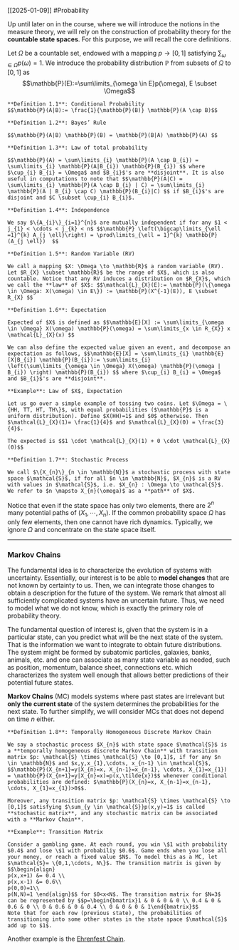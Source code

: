 [[2025-01-09]] #Probability 

Up until later on in the course, where we will introduce the notions in the measure theory, we will rely on the construction of probability theory for the **countable state spaces**. For this purpose, we will recall the core definitions.

Let $\Omega$ be a countable set, endowed with a mapping $p \to [0,1]$ satisfying $\sum_{\omega \in \Omega} p(\omega)=1$. We introduce the probability distribution $\mathbb{P}$ from subsets of $\Omega$ to $[0,1]$ as $$\mathbb{P}(E):=\sum\limits_{\omega \in E}p(\omega), E \subset \Omega$$
```ad-important
**Definition 1.1**: Conditional Probability
$$\mathbb{P}(A|B):= \frac{1}{\mathbb{P}(B)} \mathbb{P}(A \cap B)$$
```

```ad-important
**Definition 1.2**: Bayes’ Rule

$$\mathbb{P}(A|B) \mathbb{P}(B) = \mathbb{P}(B|A) \mathbb{P}(A) $$
```

```ad-important
**Definition 1.3**: Law of total probability

$$\mathbb{P}(A) = \sum\limits_{i} \mathbb{P}(A \cap B_{i}) = \sum\limits_{i} \mathbb{P}(A|B_{i}) \mathbb{P}(B_{i}) $$ where $\cup_{i} B_{i} = \Omega$ and $B_{i}$'s are **disjoint**. It is also useful in computations to note that $$\mathbb{P}(A|C) = \sum\limits_{i} \mathbb{P}(A \cap B_{i} | C) = \sum\limits_{i} \mathbb{P}(A | B_{i} \cap C) \mathbb{P}(B_{i}|C) $$ if $B_{i}$'s are disjoint and $C \subset \cup_{i} B_{i}$.
```

```ad-important
**Definition 1.4**: Independence

We say $\{A_{i}\}_{i=1}^{n}$ are mutually independent if for any $1 < j_{1} < \cdots < j_{k} < n$ $$\mathbb{P} \left(\bigcap\limits_{\ell =1}^{k} A_{j \ell}\right) = \prod\limits_{\ell = 1}^{k} \mathbb{P}(A_{j \ell})  $$
```

```ad-important
**Definition 1.5**: Random Variable (RV)

We call a mapping $X: \Omega \to \mathbb{R}$ a random variable (RV). Let $R_{X} \subset \mathbb{R}$ be the range of $X$, which is also countable. Notice that any RV induces a distribution on $R_{X}$, which we call the **law** of $X$: $$\mathcal{L}_{X}(E):= \mathbb{P}(\{\omega \in \Omega: X(\omega) \in E\}) := \mathbb{P}(X^{-1}(E)), E \subset R_{X} $$
```

```ad-important
**Definition 1.6**: Expectation

Expected of $X$ is defined as $$\mathbb{E}[X] := \sum\limits_{\omega \in \Omega} X(\omega) \mathbb{P}(\omega) = \sum\limits_{x \in R_{X}} x \mathcal{L}_{X}(x) $$

We can also define the expected value given an event, and decompose an expectation as follows, $$\mathbb{E}[X] = \sum\limits_{i} \mathbb{E}[X|B_{i}] \mathbb{P}(B_{i}):= \sum\limits_{i} \left(\sum\limits_{\omega \in \Omega} X(\omega) \mathbb{P}(\omega | B_{i}) \right) \mathbb{P}(B_{i}) $$ where $\cup_{i} B_{i} = \Omega$ and $B_{i}$'s are **disjoint**.
```

```ad-example
**Example**: Law of $X$, Expectation

Let us go over a simple example of tossing two coins. Let $\Omega = \{HH, TT, HT, TH\}$, with equal probabilities ($\mathbb{P}$ is a uniform distribution). Define $X(HH)=1$ and $0$ otherwise. Then $\mathcal{L}_{X}(1)= \frac{1}{4}$ and $\mathcal{L}_{X}(0) = \frac{3}{4}$. 

The expected is $$1 \cdot \mathcal{L}_{X}(1) + 0 \cdot \mathcal{L}_{X}(0)$$
```

```ad-important
**Definition 1.7**: Stochastic Process

We call $\{X_{n}\}_{n \in \mathbb{N}}$ a stochastic process with state space $\mathcal{S}$, if for all $n \in \mathbb{N}$, $X_{n}$ is a RV with values in $\mathcal{S}$, i.e. $X_{n} : \Omega \to \mathcal{S}$. We refer to $n \mapsto X_{n}(\omega)$ as a **path** of $X$.
```

Notice that even if the state space has only two elements, there are $2^{n}$ many potential paths of $(X_{1}, \cdots ,X_{n})$.  If the common probability space $\Omega$ has only few elements, then one cannot have rich dynamics. Typically, we ignore $\Omega$ and concentrate on the state space itself.

---
### Markov Chains
The fundamental idea is to characterize the evolution of systems with uncertainty. Essentially, our interest is to be able to **model changes** that are not known by certainty to us. Then, we can integrate those changes to obtain a description for the future of the system. We remark that almost all sufficiently complicated systems have an uncertain future. Thus, we need to model what we do not know, which is exactly the primary role of probability theory.

The fundamental question of interest is, given that the system is in a particular state, can you predict what will be the next state of the system. That is the information we want to integrate to obtain future distributions. The system might be formed by subatomic particles, galaxies, banks, animals, etc. and one can associate as many state variable as needed, such as position, momentum, balance sheet, connections etc. which characterizes the system well enough that allows better predictions of their potential future states.

**Markov Chains** (MC) models systems where past states are irrelevant but **only the current state** of the system determines the probabilities for the next state. To further simplify, we will consider MCs that does not depend on time $n$ either.

```ad-important
**Definition 1.8**: Temporally Homogeneous Discrete Markov Chain

We say a stochastic process $X_{n}$ with state space $\mathcal{S}$ is a **temporally homogeneous discrete Markov Chain** with transition matrix $p: \mathcal{S} \times \mathcal{S} \to [0,1]$, if for any $n \in \mathbb{N}$ and $x,y,x_{1},\cdots, x_{n-1} \in \mathcal{S}$, $$\mathbb{P}(X_{n+1}=y|X_{n}=x, X_{n-1}=x_{n-1}, \cdots, X_{1}=x_{1}) = \mathbb{P}(X_{n+1}=y|X_{n}=x)=p(x,\tilde{x})$$ whenever conditional probabilities are defined: $\mathbb{P}(X_{n}=x, X_{n-1}=x_{n-1}, \cdots, X_{1}=x_{1})>0$$.

Moreover, any transition matrix $p: \mathcal{S} \times \mathcal{S} \to [0,1]$ satisfying $\sum_{y \in \mathcal{S}}p(x,y)=1$ is called **stochastic matrix**, and any stochastic matrix can be associated with a **Markov Chain**.
```

```ad-example
**Example**: Transition Matrix

Consider a gambling game. At each round, you win \$1 with probability $0.4$ and lose \$1 with probabiliy $0.6$. Game ends when you lose all your money, or reach a fixed value $N$. To model this as a MC, let $\mathcal{S}= \{0,1,\cdots, N\}$. The transition matrix is given by $$\begin{align}
p(x,x+1) &= 0.4 \\
p(x,x-1) &= 0.6\\
p(0,0)=1\\
p(N,N)=1 \end{align}$$ for $0<x<N$. The transition matrix for $N=3$ can be represented by $$p=\begin{bmatrix}1 & 0 & 0 & 0 \\ 0.4 & 0 & 0.6 & 0 \\ 0 & 0.6 & 0 & 0.4 \\ 0 & 0 & 0 & 1\end{bmatrix}$$
Note that for each row (previous state), the probabilities of transitioning into some other states in the state space $\mathcal{S}$ add up to $1$.
```

Another example is the [Ehrenfest Chain](https://en.wikipedia.org/wiki/Ehrenfest_model).
